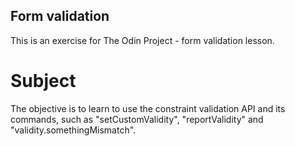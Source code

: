 ## Form validation

This is an exercise for The Odin Project - form validation lesson.

# Subject

The objective is to learn to use the constraint validation API and its commands, such as "setCustomValidity", "reportValidity" and "validity.somethingMismatch".

